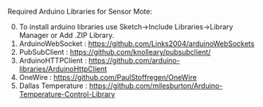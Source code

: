 Required Arduino Libraries for Sensor Mote:

0. To install arduino libraries use Sketch->Include Libraries->Library Manager or Add .ZIP Library.
1. ArduinoWebSocket	: https://github.com/Links2004/arduinoWebSockets
2. PubSubClient		: https://github.com/knolleary/pubsubclient/
3. ArduinoHTTPClient    : https://github.com/arduino-libraries/ArduinoHttpClient
4. OneWire		: https://github.com/PaulStoffregen/OneWire
5. Dallas Temperature	: https://github.com/milesburton/Arduino-Temperature-Control-Library

